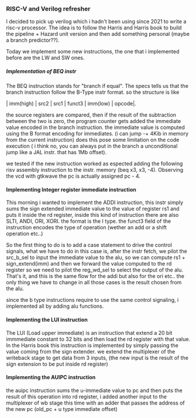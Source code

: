 ### RISC-V and Verilog refresher
I decided to pick up verilog which i hadn't been using since 2021 to write a risc-v processor. The idea is to follow the Harris and Harris book to build the pipeline + Hazard unit version and then add something personal (maybe a branch predictor??).


Today we implement some new instructions, the one that i implemented before are the LW and SW ones. 

##### Implementation of BEQ instr
The BEQ instruction stands for "branch if equal". The specs tells us that the branch instruction follow the B-Type instr format. so the structure is like 

| imm(high) | src2 | src1 | funct3 | imm(low) | opcode|.

the source registers are compared, then if the result of the subtraction between the two is zero, the program counter gets added the immediate value encoded in the branch instruction. the immediate value is computed using the B format encoding for immediates. (i can jump -+ 4Kib in memory from the current instruction) does this pose some limitation on the code execution ( i think no, you can always put in the branch a unconditional jump like a JAL instr. that has 1Mb offset).

we tested if the new instruction worked as espected adding the following risv assembly instruction to the instr. memory (beq x3, x3, -4). Observing the vcd with gtkwave the pc is actually assigned pc - 4.

#### Implementing Integer register immediate instruction
This morning i wanted to implement the ADDI instruction, this instr simply sums the sign extended immediate value to the value of register rs1 and puts it inside the rd register, inside this kind of instruction there are also SLTI, ANDI, ORI, XORI. the format is the I type.
the funct3 field of the instruction encodes the type of operation (wether an add or a shift operation etc..)

So the first thing to do is to add a case statement to drive the control signals, what we have to do in this case is, after the instr fetch, we pilot the src_b_sel to input the immediate value to the alu, so we can compute rs1 + sign_extend(imm) and then we forward the value computed to the rd register so we need to pilot the reg_wd_sel to select the output of the alu.
That's it, and this is the same flow for the addi but also for the ori etc.. the only thing we have to change in all those cases is the result chosen from the alu.

since the b type instructions require to use the same control signaling, i implemented all by adding alu functions.


#### Implementing the LUI instruction 
The LUI (Load upper immediate) is an instruction that extend a 20 bit immmediate constant to 32 bits and then load the rd register with that value. In the Harris book this instruction is implemented by simply passing the value coming from the sign extender.
we extend the multiplexer of the writeback stage to get data from 3 inputs, (the new input is the result of the sign extension to be put inside rd register)

#### Implementing the AUIPC instruction
the auipc instruction sums the u-immediate value to pc and then puts the result of this operation into rd register, i added another input to the multiplexer of wb stage this time with an adder that passes the address of the new pc (old_pc + u type immediate offset)

